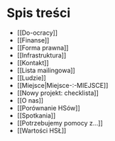 # Spis treści

* [[Do-ocracy]]
* [[Finanse]]
* [[Forma prawna]]
* [[Infrastruktura]]
* [[Kontakt]]
* [[Lista mailingowa]]
* [[Ludzie]]
* [[Miejsce|Miejsce-:-MIEJSCE]]
* [[Nowy projekt: checklista]]
* [[O nas]]
* [[Porównanie HSów]]
* [[Spotkania]]
* [[Potrzebujemy pomocy z...]]
* [[Wartości HSŁ]]